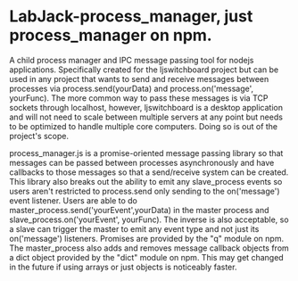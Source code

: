 LabJack-process_manager, just process_manager on npm.
=======================

A child process manager and IPC message passing tool for nodejs applications.  Specifically created for the ljswitchboard project but can be used in any project that wants to send and receive messages between processes via process.send(yourData) and process.on('message', yourFunc).  The more common way to pass these messages is via TCP sockets through localhost, however, ljswitchboard is a desktop application and will not need to scale between multiple servers at any point but needs to be optimized to handle multiple core computers.  Doing so is out of the project's scope.

process_manager.js is a promise-oriented message passing library so that messages can be passed between processes asynchronously and have callbacks to those messages so that a send/receive system can be created.  This library also breaks out the ability to emit any slave_process events so users aren't restricted to process.send only sending to the on('message') event listener.  Users are able to do master_process.send('yourEvent',yourData) in the master process and slave_process.on('yourEvent', yourFunc).  The inverse is also acceptable, so a slave can trigger the master to emit any event type and not just its on('message') listeners.  Promises are provided by the "q" module on npm.  The master_process also adds and removes message callback objects from a dict object provided by the "dict" module on npm.  This may get changed in the future if using arrays or just objects is noticeably faster.
